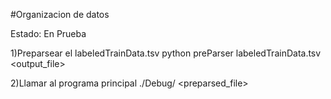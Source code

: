 #Organizacion de datos

Estado: En Prueba

1)Preparsear el labeledTrainData.tsv
python preParser labeledTrainData.tsv <output_file>

2)Llamar al programa principal
./Debug/<bin> <preparsed_file> 
